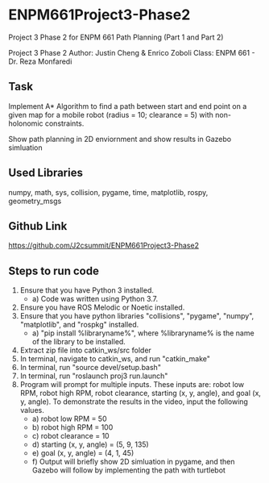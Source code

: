 # ENPM661Project3-Phase2
Project 3 Phase 2 for ENPM 661 Path Planning (Part 1 and Part 2)

Project 3 Phase 2
Author: Justin Cheng & Enrico Zoboli
Class: ENPM 661 - Dr. Reza Monfaredi

Task
----
Implement A* Algorithm to find a path between start and end point on a given map for a mobile robot (radius = 10; clearance = 5) with non-holonomic constraints.

Show path planning in 2D enviornment and show results in Gazebo simluation

Used Libraries
--------------
numpy, math, sys, collision, pygame, time, matplotlib, rospy, geometry_msgs

Github Link
-----------
https://github.com/J2csummit/ENPM661Project3-Phase2

Steps to run code
-----------------
1. Ensure that you have Python 3 installed.
	 - a) Code was written using Python 3.7.
2. Ensure you have ROS Melodic or Noetic installed.
3. Ensure that you have python libraries "collisions", "pygame", "numpy", "matplotlib", and "rospkg" installed.
	 - a) "pip install %libraryname%", where %libraryname% is the name of the library to be installed.
4. Extract zip file into catkin_ws/src folder
5. In terminal, navigate to catkin_ws, and run "catkin_make"
6. In terminal, run "source devel/setup.bash"
7. In terminal, run "roslaunch proj3 run.launch"
8. Program will prompt for multiple inputs. These inputs are: robot low RPM, robot high RPM, robot clearance, starting (x, y, angle), and goal (x, y, angle). To demonstrate the results in the video, input the following values.
	 - a) robot low RPM = 50
	 - b) robot high RPM = 100
	 - c) robot clearance = 10
	 - d) starting (x, y, angle) = (5, 9, 135)
	 - e) goal (x, y, angle) = (4, 1, 45)
	 - f) Output will briefly show 2D simluation in pygame, and then Gazebo will follow by implementing the path with turtlebot
